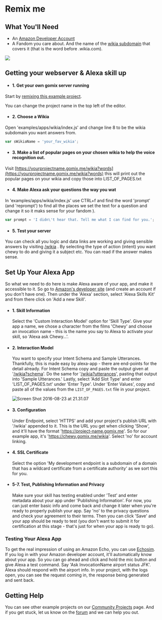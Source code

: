 # Remix me
## What You'll Need

*   An [Amazon Developer Account](https://developer.amazon.com)
*   A Fandom you care about. And the name of the [wikia subdomain](http://fandom.wikia.com/explore) that covers it (that is the word before .wikia.com).

![](https://cdn.hyperdev.com/681cc882-059d-4b05-a1f6-6cbc099cc79c%2FalexaBriefingSkill.png)

## Getting your webserver & Alexa skill up

*   #### 1\. Get your own gomix server running
Start by [remixing this example project](https://gomix.com/#!/remix/chewy/681cc882-059d-4b05-a1f6-6cbc099cc79c). 

You can change the project name in the top left of the editor.

*   #### 2\. Choose a Wikia
Open 'examples/apps/wikia/index.js' and change line 8 to be the wikia subdomain you want answers from.
```javascript
var sWikiaName = 'your_fav_wikia';
```

*   #### 3\. Make a list of popular pages on your chosen wikia to help the voice recognition out.
Visit [https://yourprojectname.gomix.me/wikia?words](https://yourprojectname.gomix.me/wikia?words) this will print out the popular pages on your wikia and copy those into LIST_OF_PAGES.txt

*   #### 4\. Make Alexa ask your questions the way you wat
In 'examples/apps/wikia/index.js' use CTRL+f and find the word 'prompt' (and 'reprompt') to find all the places we set the text for a question and change it so it maks sense for your fandom ).

```javascript
var prompt = 'I didn\'t hear that. Tell me what I can find for you.';
```

*   #### 5\. Test your server

You can check all you logic and data links are working and giving sensible answers by visiting [/wikia](https://chewy.gomix.me/wikia) . By selecting the type of action (intent) you want chewy to do and giving it a subject etc. You can read if the answer makes sense.

## Set Up Your Alexa App

So what we need to do here is make Alexa aware of your app, and make it accessible to it. So go to [Amazon's developer site](https://developer.amazon.com/edw/home.html#/skills/list) (and create an account if you don't have one). Then under the 'Alexa' section, select 'Alexa Skills Kit' and from there click on 'Add a new Skill'.

*   #### 1\. Skill Information

    Select the 'Custom Interaction Model' option for 'Skill Type'. Give your app a name, we chose a character from the films 'Chewy' and choose an invocation name - this is the name you say to Alexa to activate your skill, so 'Alexa ask Chewy…'.
    
*   #### 2\. Interaction Model

    You want to specify your Intent Schema and Sample Utterances. Thankfully, this is made easy by alexa-app - there are end-points for the detail already. For Intent Schema copy and paste the output given at '[/wikia?schema](https://chewy.gomix.me/wikia?schema)'. Do the same for '[/wikia?utterances](https://chewy.gomix.me/wikia?utterances)', pasting that output into 'Sample Utterances.' Lastly, select 'Add Slot Type' and enter 'LIST_OF_PAGES.txt' under 'Enter Type'. Under 'Enter Values', copy and paste all of the values from the `LIST_OF_PAGES.txt` file in your project.
    
    ![Screen Shot 2016-08-23 at 21.31.07](https://hyperdev.wpengine.com/wp-content/uploads/2016/08/Screen-Shot-2016-08-23-at-21.31.07-1024x339.png)


*   #### 3\. Configuration

    Under Endpoint, select 'HTTPS' and add your project's publish URL with '/wikia' appended to it. This is the URL you get when clicking 'Show', and it'll have the format 'https://project-name.gomix.me'. So for our example app, it's 'https://chewy.gomix.me/wikia'. Select 'no' for account linking.
    
*   #### 4\. SSL Certificate

    Select the option 'My development endpoint is a subdomain of a domain that has a wildcard certificate from a certificate authority' as we sort this for you.
    
*   #### 5-7\. Test, Publishing Information and Privacy

    Make sure your skill has testing enabled under 'Test' and enter metadata about your app under 'Publishing Information'. For now, you can just enter basic info and come back and change it later when you're ready to properly publish your app. Say 'no' to the privacy questions and check your agreement to their terms. Then you can click 'Save' and your app should be ready to test (you don't want to submit it for certification at this stage - that's just for when your app is ready to go).

### Testing Your Alexa App

To get the real impression of using an Amazon Echo, you can use [Echosim](https://echosim.io/). If you log in with your Amazon developer account, it'll automatically know about your app. So you can go ahead and click and hold the mic button and give Alexa a test command. Say 'Ask InvocationName airport status JFK'. Alexa should respond with the airport info. In your project, with the logs open, you can see the request coming in, the response being generated and sent back.

## Getting Help

You can see other example projects on our [Community Projects](https://gomix.com/community/) page. And if you get stuck, let us know on the [forum](http://support.gomix.com/) and we can help you out.